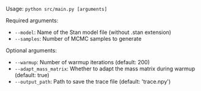 Usage: `python src/main.py [arguments]`

Required arguments:
- `--model`: Name of the Stan model file (without .stan extension)
- `--samples`: Number of MCMC samples to generate

Optional arguments:
- `--warmup`: Number of warmup iterations (default: 200)
- `--adapt_mass_matrix`: Whether to adapt the mass matrix during warmup (default: true)
- `--output_path`: Path to save the trace file (default: 'trace.npy')